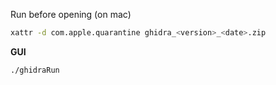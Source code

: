 

Run before opening (on mac)

```zsh
xattr -d com.apple.quarantine ghidra_<version>_<date>.zip
```

**GUI**

```zsh
./ghidraRun
```